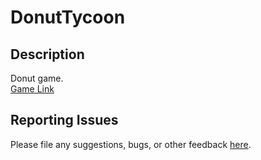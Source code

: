# DonutTycoon
## Description
Donut game.  
[Game Link](https://azhu7.github.io/DonutTycoon/)

## Reporting Issues
Please file any suggestions, bugs, or other feedback [here](https://github.com/azhu7/DonutTycoon/issues).
